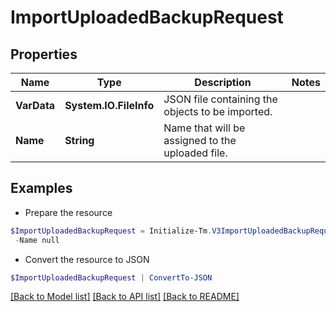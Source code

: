 # ImportUploadedBackupRequest
## Properties

Name | Type | Description | Notes
------------ | ------------- | ------------- | -------------
**VarData** | **System.IO.FileInfo** | JSON file containing the objects to be imported. | 
**Name** | **String** | Name that will be assigned to the uploaded file. | 

## Examples

- Prepare the resource
```powershell
$ImportUploadedBackupRequest = Initialize-Tm.V3ImportUploadedBackupRequest  -VarData null `
 -Name null
```

- Convert the resource to JSON
```powershell
$ImportUploadedBackupRequest | ConvertTo-JSON
```

[[Back to Model list]](../README.md#documentation-for-models) [[Back to API list]](../README.md#documentation-for-api-endpoints) [[Back to README]](../README.md)

